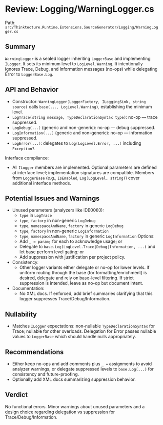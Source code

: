 # Review: Logging/WarningLogger.cs

Path: `src/Thinktecture.Runtime.Extensions.SourceGenerator/Logging/WarningLogger.cs`

## Summary
`WarningLogger` is a sealed logger inheriting `LoggerBase` and implementing `ILogger`. It sets its minimum level to `LogLevel.Warning`. It intentionally ignores Trace, Debug, and Information messages (no-ops) while delegating Error to `LoggerBase.Log`.

## API and Behavior
- Constructor: `WarningLogger(LoggerFactory, ILoggingSink, string source)` calls `base(..., LogLevel.Warning)`, establishing the minimum level.
- `LogTrace(string message, TypeDeclarationSyntax type)`: no-op — trace suppressed.
- `LogDebug(...)` (generic and non-generic): no-op — debug suppressed.
- `LogInformation(...)` (generic and non-generic): no-op — information suppressed.
- `LogError(...)`: delegates to `Log(LogLevel.Error, ...)` including `Exception?`.

Interface compliance:
- All `ILogger` members are implemented. Optional parameters are defined at interface level; implementation signatures are compatible. Members from `LoggerBase` (e.g., `IsEnabled`, `Log(LogLevel, string)`) cover additional interface methods.

## Potential Issues and Warnings
- Unused parameters (analyzers like IDE0060):
  - `type` in `LogTrace`
  - `type`, `factory` in non-generic `LogDebug`
  - `type`, `namespaceAndName`, `factory` in generic `LogDebug`
  - `type`, `factory` in non-generic `LogInformation`
  - `type`, `namespaceAndName`, `factory` in generic `LogInformation`
  Options:
  - Add `_ = param;` for each to acknowledge usage; or
  - Delegate to `base.Log(LogLevel.Trace|Debug|Information, ...)` and let base perform level gating; or
  - Add suppression with justification per project policy.
- Consistency:
  - Other logger variants either delegate or no-op for lower levels. If uniform routing through the base (for formatting/enrichment) is desired, delegate and rely on base-level filtering. If strict suppression is intended, leave as no-op but document intent.
- Documentation:
  - No XML docs. If enforced, add brief summaries clarifying that this logger suppresses Trace/Debug/Information.

## Nullability
- Matches `ILogger` expectations: non-nullable `TypeDeclarationSyntax` for Trace; nullable for other overloads. Delegation for Error passes nullable values to `LoggerBase` which should handle nulls appropriately.

## Recommendations
- Either keep no-ops and add comments plus `_ =` assignments to avoid analyzer warnings, or delegate suppressed levels to `base.Log(...)` for consistency and future-proofing.
- Optionally add XML docs summarizing suppression behavior.

## Verdict
No functional errors. Minor warnings about unused parameters and a design choice regarding delegation vs suppression for Trace/Debug/Information.
